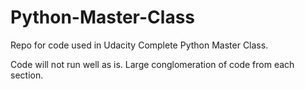 # Python-Master-Class

Repo for code used in Udacity Complete Python Master Class.

Code will not run well as is. Large conglomeration of code from each section.
